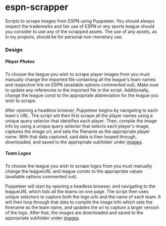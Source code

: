 # espn-scrapper

Scripts to scrape images from ESPN using Puppeteer. You should always respect the trademarks and fair use of ESPN or any sports league should you consider to use any of the scrapped assets. The use of any assets, as in my projects, should be for personal non-monetary use.

### Design

##### Player Photos

To choose the league you wish to scrape player images from you must manually change the imported file containing all the league's team names and respective link on ESPN (available options commented out). Make sure to update any references to the imported file in the script. Additionally, change the league const to the appropriate abbreviation for the league you wish to scrape.

After opening a headless browser, Puppeteer begins by navigating to each team's URL. The script will then first scrape all the player names using a unique query selector that identifies each player. Then, compile the image info by using a unique query selector that selects each player's image, captures the image url, and sets the filename as the appropriate player name. With that data captured, said data is then looped through, downloaded, and saved to the appropriate subfolder under [images](/src/images/).

##### Team Logos

To choose the league you wish to scrape logos from you must manually change the leagueURL and league consts to the appropriate values (available options commented out).

Puppeteer will start by opening a headless browser, and navigating to the leagueURL which lists all the teams on one page. The script then uses unique selectors to capture both the logo urls and the name of each team. It will then loop through that data to compile the image info which sets the finename as the team name, and updates the uri to capture a larger version of the logo. After that, the images are downloaded and saved to the appropriate subfolder under [images](/src/images/).
